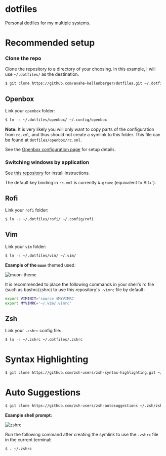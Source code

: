 # dotfiles
Personal dotfiles for my multiple systems.

# Recommended setup

### Clone the repo

Clone the repository to a directory of your choosing. In this example, I will use `~/.dotfiles/` as the destination.

```sh
$ git clone https://github.com/avahe-kellenberger/dotfiles.git ~/.dotfiles/
```

## Openbox

Link your `openbox` folder:

```sh
$ ln -s ~/.dotfiles/openbox/ ~/.config/openbox
```

**Note:** It is very likely you will only want to copy parts of the configuration from `rc.xml`, and thus should not create a symlink to this folder. This file can be found at `dotfiles/openbox/rc.xml`.

See the [Openbox configuration page](http://openbox.org/wiki/Help:Configuration) for setup details.

### Switching windows by application

See [this repository](https://github.com/avahe-kellenberger/wmctrl-switch-by-application) for install instructions.

The default key binding in `rc.xml` is currently `A-grave` (equivalent to Alt+`).

## Rofi

Link your `rofi` folder:

```sh
$ ln -s ~/.dotfiles/rofi/ ~/.config/rofi
```

## Vim

Link your `vim` folder:

```sh
$ ln -s ~/.dotfiles/vim/ ~/.vim/
```

**Example of the `muon`** themed used:

![muon-theme](https://user-images.githubusercontent.com/34498340/47609534-8c1e6680-da0e-11e8-9faf-bd468b8a1f49.png)

It is recommended to place the following commands in your shell's rc file (such as bashrc/zshrc) to use this repository's `.vimrc` file by default:

```sh
export VIMINIT='source $MYVIMRC'
export MYVIMRC='~/.vim/.vimrc'
```
## Zsh

Link your `.zshrc` config file:

```sh
$ ln -s ~/.zshrc ~/.dotfiles/.zshrc
```

# Syntax Highlighting

```sh
$ git clone https://github.com/zsh-users/zsh-syntax-highlighting.git ~/.zsh/zsh-syntax-highlighting
```

# Auto Suggestions

```sh
$ git clone https://github.com/zsh-users/zsh-autosuggestions ~/.zsh/zsh-autosuggestions
```

**Example shell prompt:**

![zshrc](https://user-images.githubusercontent.com/34498340/47609503-d2bf9100-da0d-11e8-8e54-e73e3619fbd3.png)

Run the following command after creating the symlink to use the `.zshrc` file in the current terminal:
```sh
$ . ~/.zshrc
```
